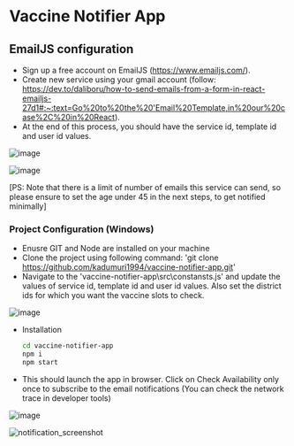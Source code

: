 # Vaccine Notifier App 

## EmailJS configuration

- Sign up a free account on EmailJS (https://www.emailjs.com/). 
- Create new service using your gmail account (follow: https://dev.to/daliboru/how-to-send-emails-from-a-form-in-react-emailjs-27d1#:~:text=Go%20to%20the%20'Email%20Template,in%20our%20case%2C%20in%20React). 
- At the end of this process, you should have the service id, template id and user id values.

![image](https://user-images.githubusercontent.com/36915315/117040963-135b9c00-ad28-11eb-9ae2-4ff803c96d99.png)

![image](https://user-images.githubusercontent.com/36915315/117041977-0a1eff00-ad29-11eb-8c67-b2567c5aef6e.png)

[PS: Note that there is a limit of number of emails this service can send, so please ensure to set the age under 45 in the next steps, to get notified minimally]

### Project Configuration (Windows)
- Enusre GIT and Node are installed on your machine
- Clone the project using following command: 'git clone https://github.com/kadumuri1994/vaccine-notifier-app.git'
- Navigate to the 'vaccine-notifier-app\src\constansts.js' and update the values of service id, template id and user id values. Also set the district ids for which you want the vaccine slots to check.

![image](https://user-images.githubusercontent.com/36915315/117043425-d47b1580-ad2a-11eb-8b19-bb33628b1f30.png)

- Installation
    ```sh
    cd vaccine-notifier-app
    npm i
    npm start
    ```
- This should launch the app in browser. Click on Check Availability only once to subscribe to the email notifications (You can check the network trace in developer tools)

![image](https://user-images.githubusercontent.com/36915315/117042622-d4c6e100-ad29-11eb-85ff-b9eccbca57e5.png)

![notification_screenshot](https://user-images.githubusercontent.com/36915315/117042144-3b97ca80-ad29-11eb-8759-5ac6d062d446.jpeg)
